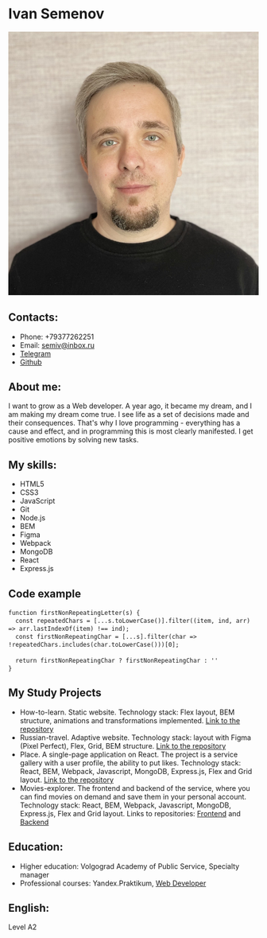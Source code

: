 # Ivan Semenov

![Foto](./images/foto.jpg)

## Contacts:
* Phone: +79377262251
* Email: semiv@inbox.ru
* [Telegram](https://t.me/beren345)
* [Github](https://github.com/dhoine345)

## About me:
I want to grow as a Web developer. A year ago, it became my dream, and I am making my dream come true.
I see life as a set of decisions made and their consequences. That's why I love programming - everything has a cause and effect, and in programming this is most clearly manifested.
I get positive emotions by solving new tasks.

## My skills:
* HTML5
* CSS3
* JavaScript
* Git
* Node.js
* BEM
* Figma
* Webpack
* MongoDB
* React
* Express.js

## Code example
```
function firstNonRepeatingLetter(s) {
  const repeatedChars = [...s.toLowerCase()].filter((item, ind, arr) => arr.lastIndexOf(item) !== ind);
  const firstNonRepeatingChar = [...s].filter(char => !repeatedChars.includes(char.toLowerCase()))[0];

  return firstNonRepeatingChar ? firstNonRepeatingChar : ''
}
```
## My Study Projects
* How-to-learn. Static website. Technology stack: Flex layout, BEM structure, animations and transformations implemented.
[Link to the repository](https://github.com/dhoine345/how-to-learn)
* Russian-travel. Adaptive website. Technology stack: layout with Figma (Pixel Perfect), Flex, Grid, BEM structure.
[Link to the repository](https://github.com/dhoine345/russian-travel) 
* Place. A single-page application on React. The project is a service gallery with a user profile, the ability to put likes. Technology stack: React, BEM, Webpack, Javascript, MongoDB, Express.js, Flex and Grid layout.
[Link to the repository](https://github.com/dhoine345/react-mesto-api-full)
* Movies-explorer. The frontend and backend of the service, where you can find movies on demand and save them in your personal account. Technology stack: React, BEM, Webpack, Javascript, MongoDB, Express.js, Flex and Grid layout.
Links to repositories:
[Frontend](https://github.com/dhoine345/movies-explorer-frontend) and [Backend](https://github.com/dhoine345/movies-explorer-api)

## Education: 
* Higher education: Volgograd Academy of Public Service, Specialty manager
* Professional courses: Yandex.Praktikum, [Web Developer](https://practicum.yandex.ru/web/)

## English: 
Level A2
